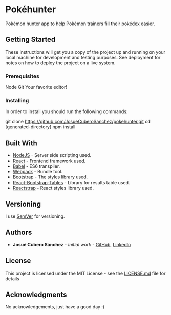 # Pokéhunter

Pokémon hunter app to help Pokémon trainers fill their pokédex easier.

## Getting Started

These instructions will get you a copy of the project up and running on your local machine for development and testing purposes. See deployment for notes on how to deploy the project on a live system.

### Prerequisites

Node
Git
Your favorite editor!

### Installing

In order to install you should run the following commands:

git clone https://github.com/JosueCuberoSanchez/pokehunter.git
cd [generated-directory]
npm install

## Built With

* [NodeJS](https://reactjs.org/) - Server side scripting used.
* [React](https://reactjs.org/) - Frontend framework used.
* [Babel](https://reactjs.org/) - ES6 transpiler.
* [Webpack](https://reactjs.org/) - Bundle tool.
* [Bootstrap](https://getbootstrap.com/) - The styles library used.
* [React-Bootstrap-Tables](https://reactjs.org/) - Library for results table used.
* [Reactstrap](https://reactjs.org/) - React styles library used.

## Versioning

I use [SemVer](http://semver.org/) for versioning.

## Authors

* **Josué Cubero Sánchez** - *Initial work* - [GitHub](https://github.com/JosueCuberoSanchez), [LinkedIn](https://www.linkedin.com/in/josuecuberosanchez/)

## License

This project is licensed under the MIT License - see the [LICENSE.md](LICENSE.md) file for details

## Acknowledgments

No acknowledgements, just have a good day :)